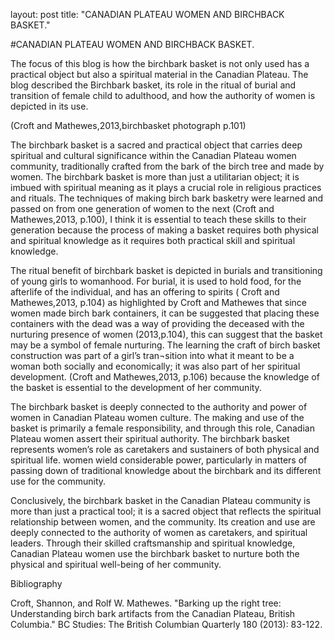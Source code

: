 layout: post
title: "CANADIAN PLATEAU WOMEN AND BIRCHBACK BASKET."

#CANADIAN PLATEAU WOMEN AND BIRCHBACK BASKET.

The focus of this blog is how the birchbark basket is not only used has a practical object but also a spiritual material in the Canadian Plateau. The blog described the Birchbark basket, its role in the ritual of burial and transition of female child to adulthood, and how the authority of women is depicted in its use. 
 
 (Croft and Mathewes,2013,birchbasket photograph p.101)

The birchbark basket is a sacred and practical object that carries deep spiritual and cultural significance within the Canadian Plateau women community, traditionally crafted from the bark of the birch tree and made by women. The birchbark basket is more than just a utilitarian object; it is imbued with spiritual meaning as it plays a crucial role in religious practices and rituals. The techniques of making birch bark basketry were learned and passed on from one generation of women to the next (Croft and Mathewes,2013, p.100), I think it is essential to teach these skills to their generation because the process of making a basket requires both physical and spiritual knowledge as it requires both practical skill and spiritual knowledge.

The ritual benefit of birchbark basket is depicted in burials and transitioning of young girls to womanhood. For burial, it is used to hold food, for the afterlife of the individual, and has an offering to spirits ( Croft and Mathewes,2013, p.104) as highlighted by Croft and Mathewes that since women made birch bark containers, it can be suggested that placing these containers with the dead was a way of providing the deceased with the nurturing presence of women (2013,p.104), this can suggest that the basket may be a symbol of female nurturing.  The learning the craft of birch basket construction was part of a girl’s tran¬sition into what it meant to be a woman both socially and economically; it was also part of her spiritual development. (Croft and Mathewes,2013, p.106) because the knowledge of the basket is essential to the development of her community.

The birchbark basket is deeply connected to the authority and power of women in Canadian Plateau women culture. The making and use of the basket is primarily a female responsibility, and through this role, Canadian Plateau women assert their spiritual authority. The birchbark basket represents women’s role as caretakers and sustainers of both physical and spiritual life.  women wield considerable power, particularly in matters of passing down of traditional knowledge about the birchbark and its different use for the community.

Conclusively, the birchbark basket in the Canadian Plateau community is more than just a practical tool; it is a sacred object that reflects the spiritual relationship between women, and the community. Its creation and use are deeply connected to the authority of women as caretakers, and spiritual leaders. Through their skilled craftsmanship and spiritual knowledge, Canadian Plateau women use the birchbark basket to nurture both the physical and spiritual well-being of her community.

Bibliography

Croft, Shannon, and Rolf W. Mathewes. "Barking up the right tree: Understanding birch bark artifacts from the Canadian Plateau, British Columbia." BC Studies: The British Columbian Quarterly 180 (2013): 83-122.

